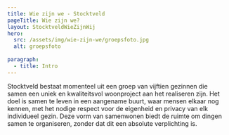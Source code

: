 ```yaml
---
title: Wie zijn we - Stocktveld
pageTitle: Wie zijn we?
layout: StocktveldWieZijnWij
hero:
  src: /assets/img/wie-zijn-we/groepsfoto.jpg
  alt: groepsfoto
    
paragraph:
  - title: Intro
---
```

Stocktveld bestaat momenteel uit een groep van vijftien gezinnen die samen een uniek en kwaliteitsvol woonproject aan het realiseren zijn. 
Het doel is samen te leven in een aangename buurt, waar mensen elkaar nog kennen, met het nodige respect voor de eigenheid en privacy van elk individueel gezin. 
Deze vorm van samenwonen biedt de ruimte om dingen samen te organiseren, zonder dat dit een absolute verplichting is.

